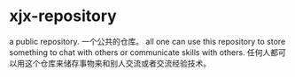 # xjx-repository
a public repository.
一个公共的仓库。
all one can use this repository to store something to chat with others or communicate skills with others.
任何人都可以用这个仓库来储存事物来和别人交流或者交流经验技术。
